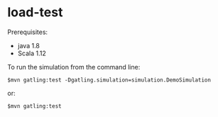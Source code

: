 load-test
=========================

Prerequisites: 
- java 1.8
- Scala 1.12


To run the simulation from the command line:

    $mvn gatling:test -Dgatling.simulation=simulation.DemoSimulation

or:

    $mvn gatling:test


